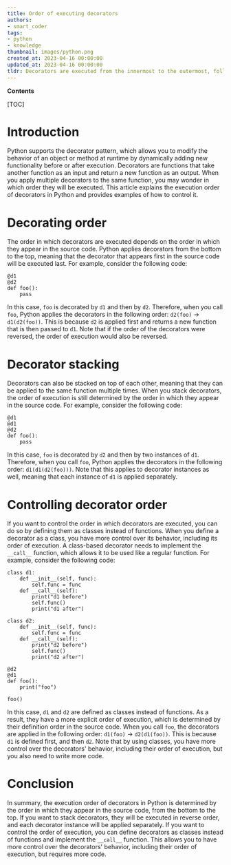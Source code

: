 ```yaml
---
title: Order of executing decorators
authors:
- smart_coder
tags:
- python
- knowledge
thumbnail: images/python.png
created_at: 2023-04-16 00:00:00
updated_at: 2023-04-16 00:00:00
tldr: Decorators are executed from the innermost to the outermost, following the order in which they are applied to a function or class.
---
```


**Contents**

[TOC]

# Introduction

Python supports the decorator pattern, which allows you to modify the behavior of an object or method at runtime by dynamically adding new functionality before or after execution. Decorators are functions that take another function as an input and return a new function as an output. When you apply multiple decorators to the same function, you may wonder in which order they will be executed. This article explains the execution order of decorators in Python and provides examples of how to control it.

# Decorating order

The order in which decorators are executed depends on the order in which they appear in the source code. Python applies decorators from the bottom to the top, meaning that the decorator that appears first in the source code will be executed last. For example, consider the following code:

```
@d1
@d2
def foo():
    pass
```

In this case, `foo` is decorated by `d1` and then by `d2`. Therefore, when you call `foo`, Python applies the decorators in the following order: `d2(foo)` -> `d1(d2(foo))`. This is because `d2` is applied first and returns a new function that is then passed to `d1`. Note that if the order of the decorators were reversed, the order of execution would also be reversed.

# Decorator stacking

Decorators can also be stacked on top of each other, meaning that they can be applied to the same function multiple times. When you stack decorators, the order of execution is still determined by the order in which they appear in the source code. For example, consider the following code:

```
@d1
@d1
@d2
def foo():
    pass
```

In this case, `foo` is decorated by `d2` and then by two instances of `d1`. Therefore, when you call `foo`, Python applies the decorators in the following order: `d1(d1(d2(foo)))`. Note that this applies to decorator instances as well, meaning that each instance of `d1` is applied separately.

# Controlling decorator order

If you want to control the order in which decorators are executed, you can do so by defining them as classes instead of functions. When you define a decorator as a class, you have more control over its behavior, including its order of execution. A class-based decorator needs to implement the `__call__` function, which allows it to be used like a regular function. For example, consider the following code:

```
class d1:
    def __init__(self, func):
        self.func = func
    def __call__(self):
        print("d1 before")
        self.func()
        print("d1 after")

class d2:
    def __init__(self, func):
        self.func = func
    def __call__(self):
        print("d2 before")
        self.func()
        print("d2 after")

@d2
@d1
def foo():
    print("foo")

foo()
```

In this case, `d1` and `d2` are defined as classes instead of functions. As a result, they have a more explicit order of execution, which is determined by their definition order in the source code. When you call `foo`, the decorators are applied in the following order: `d1(foo)` -> `d2(d1(foo))`. This is because `d1` is defined first, and then `d2`. Note that by using classes, you have more control over the decorators' behavior, including their order of execution, but you also need to write more code. 

# Conclusion

In summary, the execution order of decorators in Python is determined by the order in which they appear in the source code, from the bottom to the top. If you want to stack decorators, they will be executed in reverse order, and each decorator instance will be applied separately. If you want to control the order of execution, you can define decorators as classes instead of functions and implement the `__call__` function. This allows you to have more control over the decorators' behavior, including their order of execution, but requires more code.
